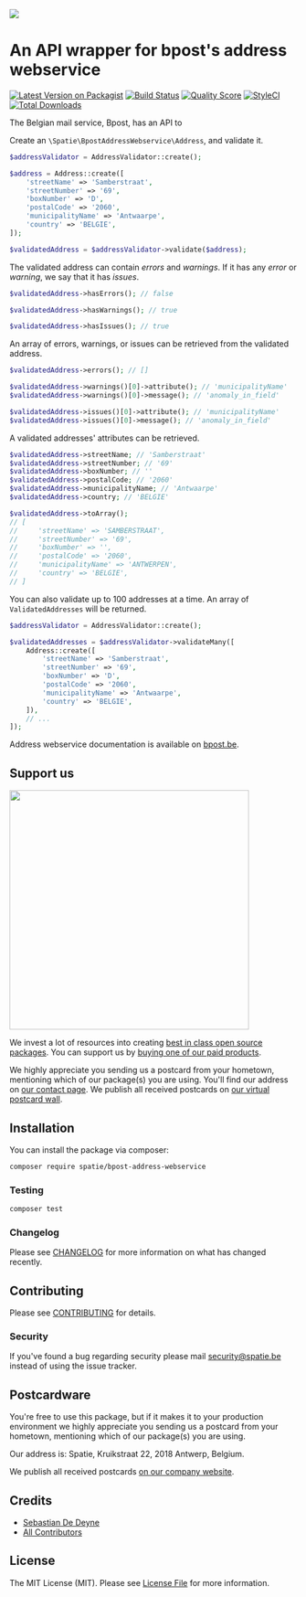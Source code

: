 
[<img src="https://github-ads.s3.eu-central-1.amazonaws.com/support-ukraine.svg?t=1" />](https://supportukrainenow.org)

# An API wrapper for bpost's address webservice

[![Latest Version on Packagist](https://img.shields.io/packagist/v/spatie/bpost-address-webservice.svg?style=flat-square)](https://packagist.org/packages/spatie/bpost-address-webservice)
[![Build Status](https://img.shields.io/travis/spatie/bpost-address-webservice/master.svg?style=flat-square)](https://travis-ci.org/spatie/bpost-address-webservice)
[![Quality Score](https://img.shields.io/scrutinizer/g/spatie/bpost-address-webservice.svg?style=flat-square)](https://scrutinizer-ci.com/g/spatie/bpost-address-webservice)
[![StyleCI](https://github.styleci.io/repos/163304747/shield?branch=master)](https://github.styleci.io/repos/163304747)
[![Total Downloads](https://img.shields.io/packagist/dt/spatie/bpost-address-webservice.svg?style=flat-square)](https://packagist.org/packages/spatie/bpost-address-webservice)

The Belgian mail service, Bpost, has an API to 

Create an `\Spatie\BpostAddressWebservice\Address`, and validate it.

```php
$addressValidator = AddressValidator::create();

$address = Address::create([
    'streetName' => 'Samberstraat',
    'streetNumber' => '69',
    'boxNumber' => 'D',
    'postalCode' => '2060',
    'municipalityName' => 'Antwaarpe',
    'country' => 'BELGIE',
]);

$validatedAddress = $addressValidator->validate($address);
```

The validated address can contain *errors* and *warnings*. If it has any *error* or *warning*, we say that it has *issues*.

```php
$validatedAddress->hasErrors(); // false

$validatedAddress->hasWarnings(); // true

$validatedAddress->hasIssues(); // true
```

An array of errors, warnings, or issues can be retrieved from the validated address.

```php
$validatedAddress->errors(); // []

$validatedAddress->warnings()[0]->attribute(); // 'municipalityName'
$validatedAddress->warnings()[0]->message(); // 'anomaly_in_field'

$validatedAddress->issues()[0]->attribute(); // 'municipalityName'
$validatedAddress->issues()[0]->message(); // 'anomaly_in_field'
```

A validated addresses' attributes can be retrieved.

```php
$validatedAddress->streetName; // 'Samberstraat'
$validatedAddress->streetNumber; // '69'
$validatedAddress->boxNumber; // ''
$validatedAddress->postalCode; // '2060'
$validatedAddress->municipalityName; // 'Antwaarpe'
$validatedAddress->country; // 'BELGIE'

$validatedAddress->toArray();
// [
//     'streetName' => 'SAMBERSTRAAT',
//     'streetNumber' => '69',
//     'boxNumber' => '',
//     'postalCode' => '2060',
//     'municipalityName' => 'ANTWERPEN',
//     'country' => 'BELGIE',
// ]
```

You can also validate up to 100 addresses at a time. An array of `ValidatedAddresses` will be returned.

```php
$addressValidator = AddressValidator::create();

$validatedAddresses = $addressValidator->validateMany([
    Address::create([
        'streetName' => 'Samberstraat',
        'streetNumber' => '69',
        'boxNumber' => 'D',
        'postalCode' => '2060',
        'municipalityName' => 'Antwaarpe',
        'country' => 'BELGIE',
    ]),
    // ...
]);
```

Address webservice documentation is available on [bpost.be](https://www.bpost.be/site/en/webservice-address).

## Support us

[<img src="https://github-ads.s3.eu-central-1.amazonaws.com/bpost-address-webservice.jpg?t=1" width="419px" />](https://spatie.be/github-ad-click/bpost-address-webservice)

We invest a lot of resources into creating [best in class open source packages](https://spatie.be/open-source). You can support us by [buying one of our paid products](https://spatie.be/open-source/support-us).

We highly appreciate you sending us a postcard from your hometown, mentioning which of our package(s) you are using. You'll find our address on [our contact page](https://spatie.be/about-us). We publish all received postcards on [our virtual postcard wall](https://spatie.be/open-source/postcards).

## Installation

You can install the package via composer:

```bash
composer require spatie/bpost-address-webservice
```

### Testing

``` bash
composer test
```

### Changelog

Please see [CHANGELOG](CHANGELOG.md) for more information on what has changed recently.

## Contributing

Please see [CONTRIBUTING](CONTRIBUTING.md) for details.

### Security

If you've found a bug regarding security please mail [security@spatie.be](mailto:security@spatie.be) instead of using the issue tracker.

## Postcardware

You're free to use this package, but if it makes it to your production environment we highly appreciate you sending us a postcard from your hometown, mentioning which of our package(s) you are using.

Our address is: Spatie, Kruikstraat 22, 2018 Antwerp, Belgium.

We publish all received postcards [on our company website](https://spatie.be/en/opensource/postcards).

## Credits

- [Sebastian De Deyne](https://github.com/sebastiandedeyne)
- [All Contributors](../../contributors)

## License

The MIT License (MIT). Please see [License File](LICENSE.md) for more information.
